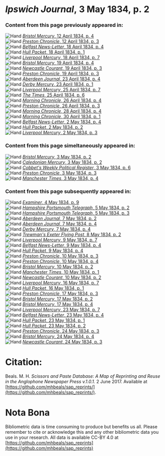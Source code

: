 # *Ipswich Journal*, 3 May 1834, p. 2  
  
### Content from this page previously appeared in:  
![Hand](http://scissorsandpaste.net/wp-content/uploads/2017/06/smallhandpointer.png) [*Bristol Mercury*, 12 April 1834, p. 4](https://mhbeals.github.io/sap_html/Bristol-Mercury/Bristol-Mercury-12-April-1834-p-4)  
![Hand](http://scissorsandpaste.net/wp-content/uploads/2017/06/smallhandpointer.png) [*Preston Chronicle*, 12 April 1834, p. 3](https://mhbeals.github.io/sap_html/Preston-Chronicle/Preston-Chronicle-12-April-1834-p-3)  
![Hand](http://scissorsandpaste.net/wp-content/uploads/2017/06/smallhandpointer.png) [*Belfast News-Letter*, 18 April 1834, p. 4](https://mhbeals.github.io/sap_html/Belfast-News-Letter/Belfast-News-Letter-18-April-1834-p-4)  
![Hand](http://scissorsandpaste.net/wp-content/uploads/2017/06/smallhandpointer.png) [*Hull Packet*, 18 April 1834, p. 1](https://mhbeals.github.io/sap_html/Hull-Packet/Hull-Packet-18-April-1834-p-1)  
![Hand](http://scissorsandpaste.net/wp-content/uploads/2017/06/smallhandpointer.png) [*Liverpool Mercury*, 18 April 1834, p. 7](https://mhbeals.github.io/sap_html/Liverpool-Mercury/Liverpool-Mercury-18-April-1834-p-7)  
![Hand](http://scissorsandpaste.net/wp-content/uploads/2017/06/smallhandpointer.png) [*Bristol Mercury*, 19 April 1834, p. 4](https://mhbeals.github.io/sap_html/Bristol-Mercury/Bristol-Mercury-19-April-1834-p-4)  
![Hand](http://scissorsandpaste.net/wp-content/uploads/2017/06/smallhandpointer.png) [*Newcastle Courant*, 19 April 1834, p. 3](https://mhbeals.github.io/sap_html/Newcastle-Courant/Newcastle-Courant-19-April-1834-p-3)  
![Hand](http://scissorsandpaste.net/wp-content/uploads/2017/06/smallhandpointer.png) [*Preston Chronicle*, 19 April 1834, p. 3](https://mhbeals.github.io/sap_html/Preston-Chronicle/Preston-Chronicle-19-April-1834-p-3)  
![Hand](http://scissorsandpaste.net/wp-content/uploads/2017/06/smallhandpointer.png) [*Aberdeen Journal*, 23 April 1834, p. 4](https://mhbeals.github.io/sap_html/Aberdeen-Journal/Aberdeen-Journal-23-April-1834-p-4)  
![Hand](http://scissorsandpaste.net/wp-content/uploads/2017/06/smallhandpointer.png) [*Derby Mercury*, 23 April 1834, p. 1](https://mhbeals.github.io/sap_html/Derby-Mercury/Derby-Mercury-23-April-1834-p-1)  
![Hand](http://scissorsandpaste.net/wp-content/uploads/2017/06/smallhandpointer.png) [*Liverpool Mercury*, 25 April 1834, p. 7](https://mhbeals.github.io/sap_html/Liverpool-Mercury/Liverpool-Mercury-25-April-1834-p-7)  
![Hand](http://scissorsandpaste.net/wp-content/uploads/2017/06/smallhandpointer.png) [*The Times*, 25 April 1834, p. 6](https://mhbeals.github.io/sap_html/The-Times/The-Times-25-April-1834-p-6)  
![Hand](http://scissorsandpaste.net/wp-content/uploads/2017/06/smallhandpointer.png) [*Morning Chronicle*, 26 April 1834, p. 4](https://mhbeals.github.io/sap_html/Morning-Chronicle/Morning-Chronicle-26-April-1834-p-4)  
![Hand](http://scissorsandpaste.net/wp-content/uploads/2017/06/smallhandpointer.png) [*Preston Chronicle*, 26 April 1834, p. 3](https://mhbeals.github.io/sap_html/Preston-Chronicle/Preston-Chronicle-26-April-1834-p-3)  
![Hand](http://scissorsandpaste.net/wp-content/uploads/2017/06/smallhandpointer.png) [*Morning Chronicle*, 28 April 1834, p. 4](https://mhbeals.github.io/sap_html/Morning-Chronicle/Morning-Chronicle-28-April-1834-p-4)  
![Hand](http://scissorsandpaste.net/wp-content/uploads/2017/06/smallhandpointer.png) [*Morning Chronicle*, 30 April 1834, p. 1](https://mhbeals.github.io/sap_html/Morning-Chronicle/Morning-Chronicle-30-April-1834-p-1)  
![Hand](http://scissorsandpaste.net/wp-content/uploads/2017/06/smallhandpointer.png) [*Belfast News-Letter*, 2 May 1834, p. 4](https://mhbeals.github.io/sap_html/Belfast-News-Letter/Belfast-News-Letter-2-May-1834-p-4)  
![Hand](http://scissorsandpaste.net/wp-content/uploads/2017/06/smallhandpointer.png) [*Hull Packet*, 2 May 1834, p. 2](https://mhbeals.github.io/sap_html/Hull-Packet/Hull-Packet-2-May-1834-p-2)  
![Hand](http://scissorsandpaste.net/wp-content/uploads/2017/06/smallhandpointer.png) [*Liverpool Mercury*, 2 May 1834, p. 3](https://mhbeals.github.io/sap_html/Liverpool-Mercury/Liverpool-Mercury-2-May-1834-p-3)  
  
### Content from this page simeltaneously appeared in:  
![Hand](http://scissorsandpaste.net/wp-content/uploads/2017/06/smallhandpointer.png) [*Bristol Mercury*, 3 May 1834, p. 2](https://mhbeals.github.io/sap_html/Bristol-Mercury/Bristol-Mercury-3-May-1834-p-2)  
![Hand](http://scissorsandpaste.net/wp-content/uploads/2017/06/smallhandpointer.png) [*Caledonian Mercury*, 3 May 1834, p. 2](https://mhbeals.github.io/sap_html/Caledonian-Mercury/Caledonian-Mercury-3-May-1834-p-2)  
![Hand](http://scissorsandpaste.net/wp-content/uploads/2017/06/smallhandpointer.png) [*Cobbet's Weekly Political Register*, 3 May 1834, p. 6](https://mhbeals.github.io/sap_html/Cobbet's-Weekly-Political-Register/Cobbet's-Weekly-Political-Register-3-May-1834-p-6)  
![Hand](http://scissorsandpaste.net/wp-content/uploads/2017/06/smallhandpointer.png) [*Preston Chronicle*, 3 May 1834, p. 3](https://mhbeals.github.io/sap_html/Preston-Chronicle/Preston-Chronicle-3-May-1834-p-3)  
![Hand](http://scissorsandpaste.net/wp-content/uploads/2017/06/smallhandpointer.png) [*Manchester Times*, 3 May 1834, p. 4](https://mhbeals.github.io/sap_html/Manchester-Times/Manchester-Times-3-May-1834-p-4)  
  
### Content from this page subsequently appeared in:  
![Hand](http://scissorsandpaste.net/wp-content/uploads/2017/06/smallhandpointer.png) [*Examiner*, 4 May 1834, p. 9](https://mhbeals.github.io/sap_html/Examiner/Examiner-4-May-1834-p-9)  
![Hand](http://scissorsandpaste.net/wp-content/uploads/2017/06/smallhandpointer.png) [*Hampshire Portsmouth Telegraph*, 5 May 1834, p. 2](https://mhbeals.github.io/sap_html/Hampshire-Portsmouth-Telegraph/Hampshire-Portsmouth-Telegraph-5-May-1834-p-2)  
![Hand](http://scissorsandpaste.net/wp-content/uploads/2017/06/smallhandpointer.png) [*Hampshire Portsmouth Telegraph*, 5 May 1834, p. 3](https://mhbeals.github.io/sap_html/Hampshire-Portsmouth-Telegraph/Hampshire-Portsmouth-Telegraph-5-May-1834-p-3)  
![Hand](http://scissorsandpaste.net/wp-content/uploads/2017/06/smallhandpointer.png) [*Aberdeen Journal*, 7 May 1834, p. 2](https://mhbeals.github.io/sap_html/Aberdeen-Journal/Aberdeen-Journal-7-May-1834-p-2)  
![Hand](http://scissorsandpaste.net/wp-content/uploads/2017/06/smallhandpointer.png) [*Aberdeen Journal*, 7 May 1834, p. 4](https://mhbeals.github.io/sap_html/Aberdeen-Journal/Aberdeen-Journal-7-May-1834-p-4)  
![Hand](http://scissorsandpaste.net/wp-content/uploads/2017/06/smallhandpointer.png) [*Derby Mercury*, 7 May 1834, p. 4](https://mhbeals.github.io/sap_html/Derby-Mercury/Derby-Mercury-7-May-1834-p-4)  
![Hand](http://scissorsandpaste.net/wp-content/uploads/2017/06/smallhandpointer.png) [*Trewman's Exeter Flying Post*, 8 May 1834, p. 2](https://mhbeals.github.io/sap_html/Trewman's-Exeter-Flying-Post/Trewman's-Exeter-Flying-Post-8-May-1834-p-2)  
![Hand](http://scissorsandpaste.net/wp-content/uploads/2017/06/smallhandpointer.png) [*Liverpool Mercury*, 9 May 1834, p. 7](https://mhbeals.github.io/sap_html/Liverpool-Mercury/Liverpool-Mercury-9-May-1834-p-7)  
![Hand](http://scissorsandpaste.net/wp-content/uploads/2017/06/smallhandpointer.png) [*Belfast News-Letter*, 9 May 1834, p. 4](https://mhbeals.github.io/sap_html/Belfast-News-Letter/Belfast-News-Letter-9-May-1834-p-4)  
![Hand](http://scissorsandpaste.net/wp-content/uploads/2017/06/smallhandpointer.png) [*Hull Packet*, 9 May 1834, p. 4](https://mhbeals.github.io/sap_html/Hull-Packet/Hull-Packet-9-May-1834-p-4)  
![Hand](http://scissorsandpaste.net/wp-content/uploads/2017/06/smallhandpointer.png) [*Preston Chronicle*, 10 May 1834, p. 3](https://mhbeals.github.io/sap_html/Preston-Chronicle/Preston-Chronicle-10-May-1834-p-3)  
![Hand](http://scissorsandpaste.net/wp-content/uploads/2017/06/smallhandpointer.png) [*Preston Chronicle*, 10 May 1834, p. 4](https://mhbeals.github.io/sap_html/Preston-Chronicle/Preston-Chronicle-10-May-1834-p-4)  
![Hand](http://scissorsandpaste.net/wp-content/uploads/2017/06/smallhandpointer.png) [*Bristol Mercury*, 10 May 1834, p. 2](https://mhbeals.github.io/sap_html/Bristol-Mercury/Bristol-Mercury-10-May-1834-p-2)  
![Hand](http://scissorsandpaste.net/wp-content/uploads/2017/06/smallhandpointer.png) [*Manchester Times*, 10 May 1834, p. 1](https://mhbeals.github.io/sap_html/Manchester-Times/Manchester-Times-10-May-1834-p-1)  
![Hand](http://scissorsandpaste.net/wp-content/uploads/2017/06/smallhandpointer.png) [*Newcastle Courant*, 10 May 1834, p. 2](https://mhbeals.github.io/sap_html/Newcastle-Courant/Newcastle-Courant-10-May-1834-p-2)  
![Hand](http://scissorsandpaste.net/wp-content/uploads/2017/06/smallhandpointer.png) [*Liverpool Mercury*, 16 May 1834, p. 7](https://mhbeals.github.io/sap_html/Liverpool-Mercury/Liverpool-Mercury-16-May-1834-p-7)  
![Hand](http://scissorsandpaste.net/wp-content/uploads/2017/06/smallhandpointer.png) [*Hull Packet*, 16 May 1834, p. 1](https://mhbeals.github.io/sap_html/Hull-Packet/Hull-Packet-16-May-1834-p-1)  
![Hand](http://scissorsandpaste.net/wp-content/uploads/2017/06/smallhandpointer.png) [*Preston Chronicle*, 17 May 1834, p. 3](https://mhbeals.github.io/sap_html/Preston-Chronicle/Preston-Chronicle-17-May-1834-p-3)  
![Hand](http://scissorsandpaste.net/wp-content/uploads/2017/06/smallhandpointer.png) [*Bristol Mercury*, 17 May 1834, p. 2](https://mhbeals.github.io/sap_html/Bristol-Mercury/Bristol-Mercury-17-May-1834-p-2)  
![Hand](http://scissorsandpaste.net/wp-content/uploads/2017/06/smallhandpointer.png) [*Bristol Mercury*, 17 May 1834, p. 4](https://mhbeals.github.io/sap_html/Bristol-Mercury/Bristol-Mercury-17-May-1834-p-4)  
![Hand](http://scissorsandpaste.net/wp-content/uploads/2017/06/smallhandpointer.png) [*Liverpool Mercury*, 23 May 1834, p. 7](https://mhbeals.github.io/sap_html/Liverpool-Mercury/Liverpool-Mercury-23-May-1834-p-7)  
![Hand](http://scissorsandpaste.net/wp-content/uploads/2017/06/smallhandpointer.png) [*Belfast News-Letter*, 23 May 1834, p. 4](https://mhbeals.github.io/sap_html/Belfast-News-Letter/Belfast-News-Letter-23-May-1834-p-4)  
![Hand](http://scissorsandpaste.net/wp-content/uploads/2017/06/smallhandpointer.png) [*Hull Packet*, 23 May 1834, p. 1](https://mhbeals.github.io/sap_html/Hull-Packet/Hull-Packet-23-May-1834-p-1)  
![Hand](http://scissorsandpaste.net/wp-content/uploads/2017/06/smallhandpointer.png) [*Hull Packet*, 23 May 1834, p. 2](https://mhbeals.github.io/sap_html/Hull-Packet/Hull-Packet-23-May-1834-p-2)  
![Hand](http://scissorsandpaste.net/wp-content/uploads/2017/06/smallhandpointer.png) [*Preston Chronicle*, 24 May 1834, p. 3](https://mhbeals.github.io/sap_html/Preston-Chronicle/Preston-Chronicle-24-May-1834-p-3)  
![Hand](http://scissorsandpaste.net/wp-content/uploads/2017/06/smallhandpointer.png) [*Bristol Mercury*, 24 May 1834, p. 4](https://mhbeals.github.io/sap_html/Bristol-Mercury/Bristol-Mercury-24-May-1834-p-4)  
![Hand](http://scissorsandpaste.net/wp-content/uploads/2017/06/smallhandpointer.png) [*Newcastle Courant*, 24 May 1834, p. 3](https://mhbeals.github.io/sap_html/Newcastle-Courant/Newcastle-Courant-24-May-1834-p-3)  


# Citation: 

Beals. M. H. *Scissors and Paste Database: A Map of Reprinting and Reuse in the Anglophone Newspaper Press v.1.0.1.* 2 June 2017. Available at [https://github.com/mhbeals/sap_reprints/](https://github.com/mhbeals/sap_reprints/). 

# Nota Bona

Bibliometric data is time consuming to produce but benefits us all. Please remember to cite or acknowledge this and any other bibliometric data you use in your research. All data is available CC-BY 4.0 at [https://github.com/mhbeals/sap_reprints](https://github.com/mhbeals/sap_reprints)